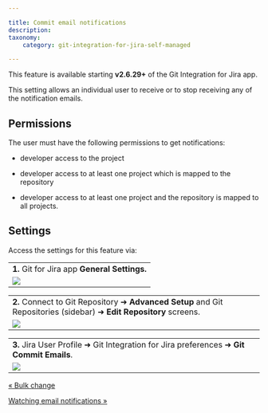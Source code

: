 ```yaml
---

title: Commit email notifications
description:
taxonomy:
    category: git-integration-for-jira-self-managed

---
```

This feature is available starting **v2.6.29+** of the Git Integration for Jira app.

This setting allows an individual user to receive or to stop receiving any of the notification emails.

## Permissions

The user must have the following permissions to get notifications:

*   developer access to the project

*   developer access to at least one project which is mapped to the repository

*   developer access to at least one project and the repository is mapped to all projects.


## Settings

Access the settings for this feature via:

|     |
| --- |
| **1.** Git for Jira app **General Settings.** |
| ![](https://bigbrassband.atlassian.net/wiki/download/thumbnails/1930397995/general-cfg-commit-notification.png?version=1&modificationDate=1630642868210&cacheVersion=1&api=v2&width=550&height=142) |

|     |
| --- |
| **2\.** Connect to Git Repository ➜ **Advanced Setup** and Git Repositories (sidebar) ➜ **Edit Repository** screens. |
| ![](https://bigbrassband.atlassian.net/wiki/download/thumbnails/1930397995/commit-email-notification-cfg.png?version=1&modificationDate=1630642868430&cacheVersion=1&api=v2&width=442&height=116) |

|     |
| --- |
| **3.** Jira User Profile ➜ Git Integration for Jira preferences ➜ **Git Commit Emails**. |
| ![](https://bigbrassband.atlassian.net/wiki/download/thumbnails/1930397995/user-profile-git-commit-emails.png?version=1&modificationDate=1630642868666&cacheVersion=1&api=v2&width=442&height=346) |

[« Bulk change](/git-integration-for-jira-self-managed/Bulk-change)

[Watching email notifications »](/wiki/spaces/GIJDC/pages/1930398044/Watching+email+notifications)

